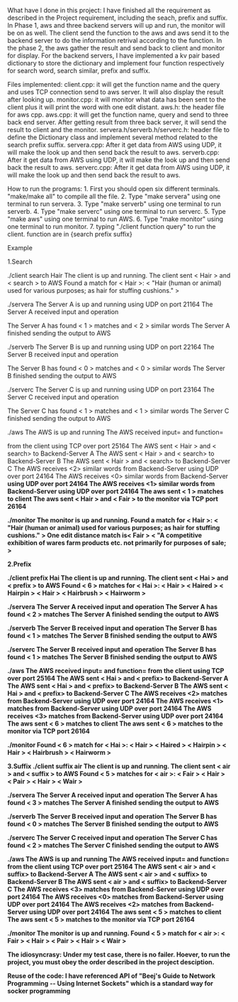 
What have I done in this project:
	I have finished all the requirement as described in the Project requirement, including the seach, prefix and suffix. In Phase 1, aws and three backend servers will up and run, the monitor will be on as well. The client send the function to the aws and aws send it to the backend server to do the information retrival according to the function. In the phase 2, the aws gather the result and send back to client and monitor for display. For the backend servers, I have implemented a kv pair based dictionary to store the dictionary and implement four function respectively for search word, search similar, prefix and suffix.

Files implemented:
	client.cpp: it will get the function name and the query and uses TCP connection send to aws server. It will also display the result after looking up.
	monitor.cpp: it will monitor what data has been sent to the client plus it will print the word with one edit distant.
	aws.h: the header file for aws cpp.
	aws.cpp:    it will get the function name, query and send to three back end server. After getting result from three back server, it will  send the result to client and the monitor. 
	servera.h/serverb.h/serverc.h: header file to define the Dictionary class and implement several method related to the search prefix suffix.
	servera.cpp: After it get data from AWS using UDP, it will make the look up and then send back the result to aws.
	serverb.cpp: After it get data from AWS using UDP, it will make the look up and then send back the result to aws.
	serverc.cpp: After it get data from AWS using UDP, it will make the look up and then send back the result to aws.

How to run the programs:
	1. First you should open six different terminals. "make/make all" to compile all the file. 
	2. Type "make servera" using one terminal to run servera.
	3. Type "make serverb" using one terminal to run serverb.
	4. Type "make serverc" using one terminal to run serverc.
	5. Type "make aws" using one terminal to run AWS. 
	6. Type "make monitor" using one terminal to run monitor. 
	7. typing "./client function query" to run the client. 
		function are in {search prefix suffix}

Example

 1.Search

./client search Hair
The client is up and running.
The client sent < Hair > and < search > to AWS
Found a match for < Hair >:
< "Hair (human or animal) used for various purposes; as  hair for stuffing cushions." >

./servera
The Server A is up and running using UDP on port 21164
The Server A received input <Hair> and operation <search>
The Server A has found < 1 > matches and < 2 > similar words
The Server A finished sending the output to AWS

./serverb
The Server B is up and running using UDP on port 22164
The Server B received input <Hair> and operation <search>
The Server B has found < 0 > matches and < 0 > similar words
The Server B finished sending the output to AWS

./serverc
The Server C is up and running using UDP on port 23164
The Server C received input <Hair> and operation <search>
The Server C has found < 1 > matches and < 1 > similar words
The Server C finished sending the output to AWS

./aws
The AWS is up and running
The AWS received input=<Hair> and function=<search> from the client using TCP over port 25164
The AWS sent < Hair > and < search> to Backend-Server A
The AWS sent < Hair > and < search> to Backend-Server B
The AWS sent < Hair > and < search> to Backend-Server C
The AWS receives <2> similar words from Backend-Server <A> using UDP over port 24164
The AWS receives <0> similar words from Backend-Server <B> using UDP over port 24164
The AWS receives <1> similar words from Backend-Server <C> using UDP over port 24164
The aws sent < 1 > matches to client
The aws sent < Hair > and < Fair > to the monitor via TCP port 26164

./monitor
The monitor is up and running.
Found a match for < Hair >:
< "Hair (human or animal) used for various purposes; as  hair for stuffing cushions." >
One edit distance match is< Fair >
< "A competitive exhibition of wares  farm products  etc.  not primarily for purposes of sale; >

2.Prefix

./client prefix Hai
The client is up and running.
The client sent < Hai > and < prefix > to AWS
Found < 6 > matches for < Hai >:
< Hair >
< Haired >
< Hairpin >
< Hair >
< Hairbrush >
< Hairworm >

./servera 
The Server A received input <Hai> and operation <prefix>
The Server A has found < 2 > matches
The Server A finished sending the output to AWS

./serverb
The Server B received input <Hai> and operation <prefix>
The Server B has found < 1 > matches
The Server B finished sending the output to AWS

./serverc
The Server B received input <Hai> and operation <prefix>
The Server B has found < 1 > matches
The Server B finished sending the output to AWS

./aws
The AWS received input=<Hai> and function=<prefix> from the client using TCP over port 25164
The AWS sent < Hai > and < prefix> to Backend-Server A
The AWS sent < Hai > and < prefix> to Backend-Server B
The AWS sent < Hai > and < prefix> to Backend-Server C
The AWS receives <2> matches from Backend-Server <A> using UDP over port 24164
The AWS receives <1> matches from Backend-Server <B> using UDP over port 24164
The AWS receives <3> matches from Backend-Server <C> using UDP over port 24164
The aws sent < 6 > matches to client
The aws sent < 6 > matches to the monitor via TCP port 26164

./monitor
Found < 6 > match for < Hai >:
< Hair >
< Haired >
< Hairpin >
< Hair >
< Hairbrush >
< Hairworm >

3.Suffix
./client suffix air
The client is up and running.
The client sent < air > and < suffix > to AWS
Found < 5 > matches for < air >:
< Fair >
< Hair >
< Pair >
< Hair >
< Wair >

./servera
The Server A received input <air> and operation <suffix>
The Server A has found < 3 > matches
The Server A finished sending the output to AWS

./serverb
The Server B received input <air> and operation <suffix>
The Server B has found < 0 > matches
The Server B finished sending the output to AWS

./serverc
The Server C received input <air> and operation <suffix>
The Server C has found < 2 > matches
The Server C finished sending the output to AWS

./aws
The AWS is up and running
The AWS received input=<air> and function=<suffix> from the client using TCP over port 25164
The AWS sent < air > and < suffix> to Backend-Server A
The AWS sent < air > and < suffix> to Backend-Server B
The AWS sent < air > and < suffix> to Backend-Server C
The AWS receives <3> matches from Backend-Server <A> using UDP over port 24164
The AWS receives <0> matches from Backend-Server <B> using UDP over port 24164
The AWS receives <2> matches from Backend-Server <C> using UDP over port 24164
The aws sent < 5 > matches to client
The aws sent < 5 > matches to the monitor via TCP port 26164

./monitor
The monitor is up and running.
Found < 5 > match for < air >:
< Fair >
< Hair >
< Pair >
< Hair >
< Wair >

The idiosyncrasy:
	Under my test case, there is no failer. Hoever, to run the project, you must obey the order described in the project desciption. 

Reuse of the code:
    I have referenced API of "Beej's Guide to Network Programming -- Using Internet Sockets" which is a standard way for socker programming
